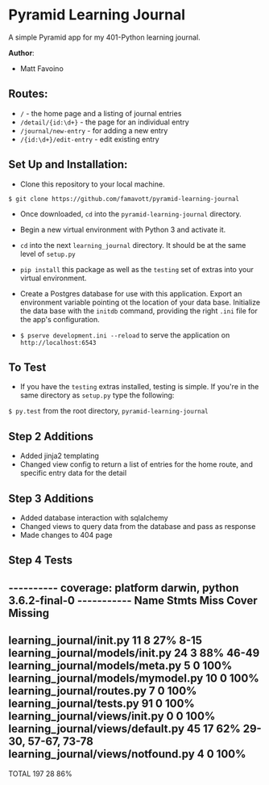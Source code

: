 # Pyramid Learning Journal


A simple Pyramid app for my 401-Python learning journal.

**Author**:

- Matt Favoino

## Routes:

- `/` - the home page and a listing of journal entries
- `/detail/{id:\d+}` - the page for an individual entry
- `/journal/new-entry` - for adding a new entry
- `/{id:\d+}/edit-entry` - edit existing entry

## Set Up and Installation:

- Clone this repository to your local machine.

```
$ git clone https://github.com/famavott/pyramid-learning-journal
```

- Once downloaded, `cd` into the `pyramid-learning-journal` directory.

- Begin a new virtual environment with Python 3 and activate it.

- `cd` into the next `learning_journal` directory. It should be at the same level of `setup.py`

- `pip install` this package as well as the `testing` set of extras into your virtual environment.

- Create a Postgres database for use with this application. Export an environment variable pointing ot the location of your data base. Initialize the data base with the `initdb` command, providing the right `.ini` file for the app's configuration.

- `$ pserve development.ini --reload` to serve the application on `http://localhost:6543`

## To Test

- If you have the `testing` extras installed, testing is simple. If you're in the same directory as `setup.py` type the following:

```$ py.test``` from the root directory, ```pyramid-learning-journal```

## Step 2 Additions

- Added jinja2 templating
- Changed view config to return a list of entries for the home route, and specific entry data for the detail


## Step 3 Additions
- Added database interaction with sqlalchemy
- Changed views to query data from the database and pass as response
- Made changes to 404 page

## Step 4 Tests

---------- coverage: platform darwin, python 3.6.2-final-0 -----------
Name                                  Stmts   Miss  Cover   Missing
-------------------------------------------------------------------
learning_journal/__init__.py             11      8    27%   8-15
learning_journal/models/__init__.py      24      3    88%   46-49
learning_journal/models/meta.py           5      0   100%
learning_journal/models/mymodel.py       10      0   100%
learning_journal/routes.py                7      0   100%
learning_journal/tests.py                91      0   100%
learning_journal/views/__init__.py        0      0   100%
learning_journal/views/default.py        45     17    62%   29-30, 57-67, 73-78
learning_journal/views/notfound.py        4      0   100%
-------------------------------------------------------------------
TOTAL                                   197     28    86%

